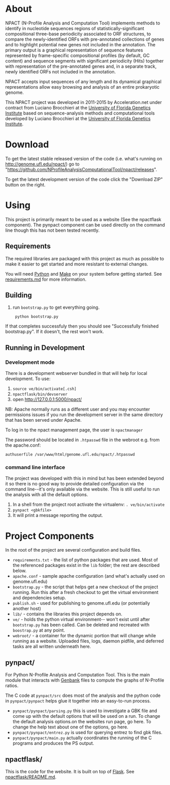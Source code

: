 # About

NPACT (N-Profile Analysis and Computation Tool) implements methods to
identify in nucleotide sequences regions of statistically-significant
compositional three-base periodicity associated to ORF structures,
to compare the newly-identified ORFs with pre-annotated collections
of genes and to highlight potential new genes not included in the annotation.
The primary output is a graphical representation of sequence features
represented by frame-specific compositional profiles (by default, GC content)
and sequence segments with significant periodicity (Hits) together with
representation of the pre-annotated genes and, in a separate track, newly
identified ORFs not included in the annotation.

NPACT accepts input sequences of any length and its dynamical graphical
representations allow easy browsing and analysis of an entire prokaryotic genome.

This NPACT project was developed in 2011-2015 by Acceleration.net under
contract from Luciano Brocchieri at the [University of Florida
Genetics Institute](http://www.ufgi.ufl.edu/) based on sequence-analysis
methods and computational tools developed by Luciano Brocchieri at the
[University of Florida Genetics Institute](http://www.ufgi.ufl.edu/).

# Download

To get the latest stable released version of the code (i.e. what's
running on http://genome.ufl.edu/npact/) go to
"https://github.com/NProfileAnalysisComputationalTool/npact/releases".

To get the latest development version of the code click the "Download
ZIP" button on the right.

# Using

This project is primarily meant to be used as a website (See the
npactflask component). The pynpact component can be used directly on the
command line though this has not been tested recently.

## Requirements

The required libraries are packaged with this
project as much as possible to make it easier to get started and more resistant to
external changes.

You will need [Python](http://python.org/) and [Make](http://www.gnu.org/s/make/)
on your system before getting started.
See [requirements.md](/requirements.md) for more information.


## Building

1. run `bootstrap.py` to get everything going.

        python bootstrap.py

If that completes successfuly then you should see "Successfully
finished bootstrap.py". If it doesn't, the rest won't work.

## Running in Development

### Development mode

There is a development webserver bundled in that will help for local development. To use:

1. `source ve/bin/activate[.csh]`
2. `npactflask/bin/devserver`
3. open http://127.0.0.1:5000/npact/

NB: Apache normally runs as a different user and you may encounter
permissions issues if you run the development server in the same
directory that has been served under Apache.

To log in to the npact management page, the user is `npactmanager`

The password should be located in `.htpasswd` file in the webroot e.g. from the
apache.conf:

    authuserfile /var/www/html/genome.ufl.edu/npact/.htpasswd

### command line interface

The project was developed with this in mind but has been extended
beyond it so there is no good way to provide detailed configuration
via the command line--it's only available via the website. This is
still useful to run the analysis with all the default options.

1. In a shell from the project root activate the virtualenv:
   `. ve/bin/activate`
2. `pynpact <gbkfile>`
3. It will print a message reporting the output.


# Project Components

In the root of the project are several configuration and build files.

* `requirements.txt` - the list of python packages that are used. Most
  of the referenced packages exist in the `lib` folder; the rest are
  described below.
* `apache.conf` - sample apache configuration (and what's actually
  used on genome.ufl.edu)
* `bootstrap.py` - the script that helps get a new checkout of the
  project running. Run this after a fresh checkout to get the virtual
  environment and dependencies setup.
* `publish.sh` - used for publishing to genome.ufl.edu (or potentially
  another host)
* `lib/` - contains the libraries this project depends on.
* `ve/` - holds the python virtual environment-- won't exist until
  after `bootstrap.py` has been called. Can be deleted and recreated
  with `boostrap.py` at any point.
* `webroot/` - a container for the dynamic portion that will change
  while running as a website. Uploaded files, logs, daemon pidfile,
  and deferred tasks are all written underneath here.

## pynpact/

For Python N-Profile Analysis and Computation Tool.  This is the main
module that interacts with
[Genbank](http://www.ncbi.nlm.nih.gov/genbank/) files to compute the
graphs of N-Profile ratios.

The C code at `pynpact/src` does most of the analysis and the python
code in `pynpact/pynpact` helps glue it together into an easy-to-run
process.

* `pynpact/pynpact/parsing.py` this is used to investigate a GBK file
  and come up with the default options that will be used on a run. To
  change the default analysis options.on the websites run page, go
  here. To change the help text about one of the options, go here.
* `pynpact/pynpact/entrez.py` is used for querying entrez to find gbk
  files.
* `pynpact/pynpact/main.py` actually coordinates the running of the C
  programs and produces the PS output.


## npactflask/

This is the code for the website. It is built on top of
[Flask](http://flask.pocoo.org). See [npactflask/README.md](/npactflask/README.md).

